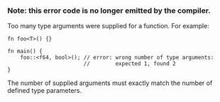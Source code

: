 ### Note: this error code is no longer emitted by the compiler.

Too many type arguments were supplied for a function. For example:

```compile_fail,E0107
fn foo<T>() {}

fn main() {
    foo::<f64, bool>(); // error: wrong number of type arguments:
                        //        expected 1, found 2
}
```

The number of supplied arguments must exactly match the number of defined type
parameters.
